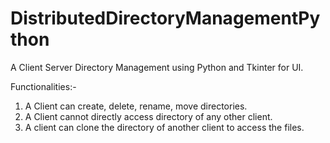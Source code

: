 # DistributedDirectoryManagementPython

A Client Server Directory Management using Python and Tkinter for UI.

Functionalities:-
1. A Client can create, delete, rename, move directories.
2. A Client cannot directly access directory of any other client.
3. A client can clone the directory of another client to access the files.
